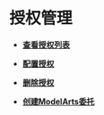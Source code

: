 # 授权管理<a name="authorization"></a>

 

-   **[查看授权列表](查看授权列表.md)**  

-   **[配置授权](配置授权.md)**  

-   **[删除授权](删除授权.md)**  

-   **[创建ModelArts委托](创建ModelArts委托.md)**  


